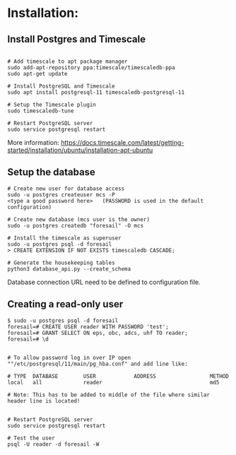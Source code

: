 
# Installation:


## Install Postgres and Timescale
```

# Add timescale to apt package manager
sudo add-apt-repository ppa:timescale/timescaledb-ppa
sudo apt-get update

# Install PostgreSQL and Timescale
sudo apt install postgresql-11 timescaledb-postgresql-11

# Setup the Timescale plugin
sudo timescaledb-tune

# Restart PostgreSQL server
sudo service postgresql restart

```
More information: https://docs.timescale.com/latest/getting-started/installation/ubuntu/installation-apt-ubuntu


## Setup the database

```
# Create new user for database access
sudo -u postgres createuser mcs -P
<type a good password here>   (PASSWORD is used in the default configuration)

# Create new database (mcs user is the owner)
sudo -u postgres createdb "foresail" -O mcs

# Install the timescale as superuser
sudo -u postgres psql -d foresail
> CREATE EXTENSION IF NOT EXISTS timescaledb CASCADE;

# Generate the housekeeping tables
python3 database_api.py --create_schema
```

Database connection URL need to be defined to configuration file.

## Creating a read-only user

```
$ sudo -u postgres psql -d foresail
foresail=# CREATE USER reader WITH PASSWORD 'test';
foresail=# GRANT SELECT ON eps, obc, adcs, uhf TO reader;
foresail=# \d


# To allow password log in over IP open ""/etc/postgresql/11/main/pg_hba.conf" and add line like:

# TYPE  DATABASE        USER            ADDRESS                 METHOD
local   all             reader                                  md5

# Note: This has to be added to middle of the file where similar header line is located!


# Restart PostgreSQL server
sudo service postgresql restart

# Test the user
psql -U reader -d foresail -W

```
